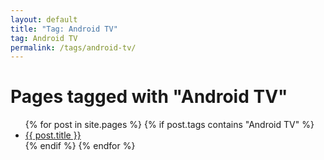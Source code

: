 ```yaml
---
layout: default
title: "Tag: Android TV"
tag: Android TV
permalink: /tags/android-tv/
---
```

<h1>Pages tagged with "Android TV"</h1>
<ul>
{% for post in site.pages %}
  {% if post.tags contains "Android TV" %}
  <li><a href="{{ post.url }}">{{ post.title }}</a></li>
  {% endif %}
{% endfor %}
</ul>
